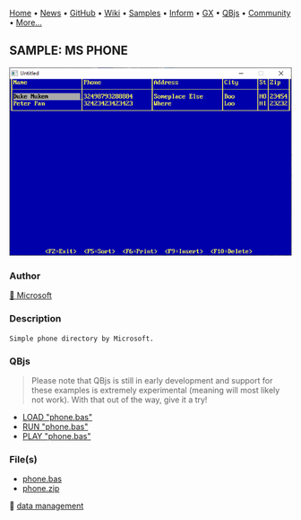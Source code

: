 [Home](https://qb64.com) • [News](../../news.md) • [GitHub](https://github.com/QB64Official/qb64) • [Wiki](https://github.com/QB64Official/qb64/wiki) • [Samples](../../samples.md) • [Inform](../../inform.md) • [GX](../../gx.md) • [QBjs](../../qbjs.md) • [Community](../../community.md) • [More...](../../more.md)

## SAMPLE: MS PHONE

![screenshot.png](img/screenshot.png)

### Author

[🐝 Microsoft](../microsoft.md) 

### Description

```text
Simple phone directory by Microsoft.
```

### QBjs

> Please note that QBjs is still in early development and support for these examples is extremely experimental (meaning will most likely not work). With that out of the way, give it a try!

* [LOAD "phone.bas"](https://v6p9d9t4.ssl.hwcdn.net/html/5963335/index.html?src=https://qb64.com/samples/ms-phone/src/phone.bas)
* [RUN "phone.bas"](https://v6p9d9t4.ssl.hwcdn.net/html/5963335/index.html?mode=auto&src=https://qb64.com/samples/ms-phone/src/phone.bas)
* [PLAY "phone.bas"](https://v6p9d9t4.ssl.hwcdn.net/html/5963335/index.html?mode=play&src=https://qb64.com/samples/ms-phone/src/phone.bas)

### File(s)

* [phone.bas](src/phone.bas)
* [phone.zip](src/phone.zip)

🔗 [data management](../data-management.md)
